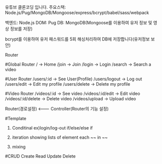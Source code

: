 유튜브 클론코딩 입니다.
주요스택: Node.js/Pug/MongoDB/Mongoose/express/bcrypt/babel/sass/webpack

백엔드: Node.js
DOM: Pug
DB: MongoDB(Mongoose를 이용하여 유저 정보 및 영상 정보를 저장)


bcrypt를 이용하여 유저 패스워드를 5회 해싱처리하여 DB에 저장합니다(유저정보 보안)




Router

#Global Router
/ -> Home
/join -> Join
/login -> Login
/search -> Search a video

#User Router
/users/:id -> See User(Profile)
/users/logout -> Log out
/users/edit -> Edit my profile
/users/delete -> Delete my profile

#Video Router
/videos/:id -> See video
/videos/:id/edit -> Edit video
/videos/:id/delete -> Delete video
/videos/upload -> Upload video


Router(경로설정) <--- Controller(Router의 기능 설정)



#Template
1. Conditinal
ex)login/log-out
if/else/else if

2. iteration
showing lists of element
each ~~ in ~~

3. mixing



#CRUD
Create
Read
Update
Delete
